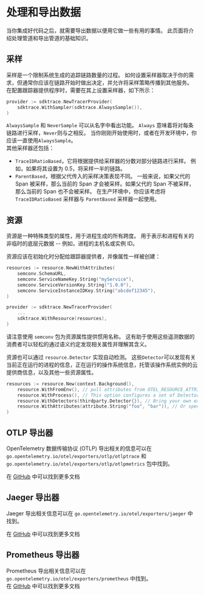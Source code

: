 
# 处理和导出数据

当你集成好代码之后，就需要导出数据以便用它做一些有用的事情。 此页面将介绍处理管道和导出管道的基础知识。
## 采样

采样是一个限制系统生成的追踪链路数量的过程。 如何设置采样器取决于你的需求，但通常你应该在链路开始时做出决定，并允许将采样策略传播到其他服务。  
在配置跟踪器提供程序时，需要在其上设置采样器，如下所示： 
```go
provider := sdktrace.NewTracerProvider(
	sdktrace.WithSampler(sdktrace.AlwaysSample()),
)
```

`AlwaysSample` 和 `NeverSample` 可以从名字中看出功能。 `Always` 意味着将对每条链路进行采样，`Never`则与之相反。 当你刚刚开始使用时，或者在开发环境中，你应该一直使用`AlwaysSample`。  
其他采样器还包括：

* `TraceIDRatioBased`，它将根据提供给采样器的分数对部分链路进行采样。 例如，如果将其设置为 0.5，将采样一半的链路。
* `ParentBased`，根据父代传入的采样决策表现不同。 一般来说，如果父代的 Span 被采样，那么当前的 Span 才会被采样。如果父代的 Span 不被采样，那么当前的 Span 也不会被采样。
在生产环境中，你应该考虑将 `TraceIDRatioBased` 采样器与 `ParentBased` 采样器一起使用。

## 资源

资源是一种特殊类型的属性，用于进程生成的所有跨度。 用于表示和进程有关的非临时的底层元数据 -- 例如，进程的主机名或实例 ID。

资源应该在初始化时分配给跟踪器提供者，并像属性一样被创建：

```go
resources := resource.NewWithAttributes(
	semconv.SchemaURL,
	semconv.ServiceNameKey.String("myService"),
	semconv.ServiceVersionKey.String("1.0.0"),
	semconv.ServiceInstanceIDKey.String("abcdef12345"),
)

provider := sdktrace.NewTracerProvider(
	...
	sdktrace.WithResource(resources),
)
```

请注意使用 `semconv` 包为资源属性提供惯用名称。 这有助于使用这些遥测数据的消费者可以轻松的通过语义约定发现相关属性并理解其含义。

资源也可以通过 `resource.Detector` 实现自动检测。 这些`Detector`可以发现有关当前正在运行的进程的信息，正在运行的操作系统信息，托管该操作系统实例的云提供商信息，以及其他一些资源属性。

```go
resources := resource.New(context.Background(),
	resource.WithFromEnv(), // pull attributes from OTEL_RESOURCE_ATTRIBUTES and OTEL_SERVICE_NAME environment variables
	resource.WithProcess(), // This option configures a set of Detectors that discover process information
	resource.WithDetectors(thirdparty.Detector{}), // Bring your own external Detector implementation
	resource.WithAttributes(attribute.String("foo", "bar")), // Or specify resource attributes directly
)
```

## OTLP 导出器

OpenTelemetry 数据传输协议 (OTLP) 导出相关的信息可以在  `go.opentelemetry.io/otel/exporters/otlp/otlptrace` 和 `go.opentelemetry.io/otel/exporters/otlp/otlpmetrics` 包中找到。

在 [GitHub](https://github.com/open-telemetry/opentelemetry-go/tree/main/exporters/otlp) 中可以找到更多文档

## Jaeger 导出器

Jaeger 导出相关信息可以在  `go.opentelemetry.io/otel/exporters/jaeger` 中找到。

在 [GitHub](https://github.com/open-telemetry/opentelemetry-go/tree/main/exporters/jaeger) 中可以找到更多文档

## Prometheus 导出器

Prometheus 导出相关信息可以在 `go.opentelemetry.io/otel/exporters/prometheus` 中找到。  
在 [GitHub](https://github.com/open-telemetry/opentelemetry-go/tree/main/exporters/prometheus) 中可以找到更多文档
